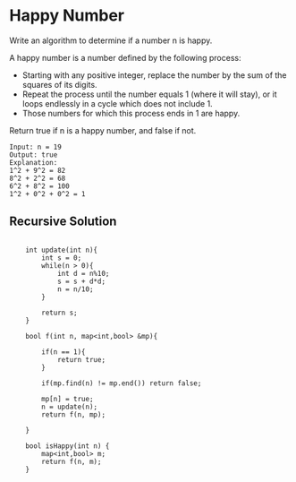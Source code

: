 # Happy Number
Write an algorithm to determine if a number n is happy.

A happy number is a number defined by the following process:

- Starting with any positive integer, replace the number by the sum of the squares of its digits.
- Repeat the process until the number equals 1 (where it will stay), or it loops endlessly in a cycle which does not include 1.
- Those numbers for which this process ends in 1 are happy. 

Return true if n is a happy number, and false if not.

```
Input: n = 19
Output: true
Explanation:
1^2 + 9^2 = 82
8^2 + 2^2 = 68
6^2 + 8^2 = 100
1^2 + 0^2 + 0^2 = 1
```

## Recursive Solution

```

    int update(int n){
        int s = 0;
        while(n > 0){
            int d = n%10;
            s = s + d*d;
            n = n/10;
        }

        return s;
    }
    
    bool f(int n, map<int,bool> &mp){

        if(n == 1){
            return true;
        }

        if(mp.find(n) != mp.end()) return false;
        
        mp[n] = true;
        n = update(n);
        return f(n, mp);

    }

    bool isHappy(int n) {
        map<int,bool> m;
        return f(n, m);
    }
    
```